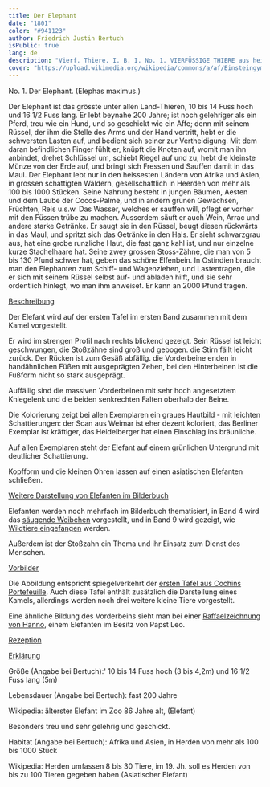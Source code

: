 ```yaml
---
title: Der Elephant
date: "1801"
color: "#941123"
author: Friedrich Justin Bertuch
isPublic: true
lang: de
description: "Vierf. Thiere. I. B. I. No. 1. VIERFÜSSIGE THIERE aus heissen Ländern. No. 1. Der Elephant. (Elephas maximus.)"
cover: "https://upload.wikimedia.org/wikipedia/commons/a/af/Einsteingymn-b.jpg](https://interlinking.bbf.dipf.de/index.php/Datei:Ad00341_01_003b.jpg"
---
```

No. 1. Der Elephant. 
(Elephas maximus.)

Der Elephant ist das grösste unter allen Land-Thieren, 10 bis 14 Fuss hoch und 16 1/2 Fuss lang. Er lebt beynahe 200 Jahre; ist noch gelehriger als ein Pferd, treu wie ein Hund, und so geschickt wie ein Affe; denn mit seinem Rüssel, der ihm die Stelle des Arms und der Hand vertritt, hebt er die schwersten Lasten auf, und bedient sich seiner zur Vertheidigung. Mit dem daran befindlichen Finger fühlt er, knüpft die Knoten auf, womit man ihn anbindet, drehet Schlüssel um, schiebt Riegel auf und zu, hebt die kleinste Münze von der Erde auf, und bringt sich Fressen und Sauffen damit in das Maul. Der Elephant lebt nur in den heissesten Ländern von Afrika und Asien, in grossen schattigten Wäldern, gesellschaftlich in Heerden von mehr als 100 bis 1000 Stücken. Seine Nahrung besteht in jungen Bäumen, Aesten und dem Laube der Cocos-Palme, und in andern grünen Gewächsen, Früchten, Reis u.s.w. Das Wasser, welches er sauffen will, pflegt er vorher mit den Füssen trübe zu machen. Ausserdem säuft er auch Wein, Arrac und andere starke Getränke. Er saugt sie in den Rüssel, beugt diesen rückwärts in das Maul, und spritzt sich das Getränke in den Hals. Er sieht schwarzgrau aus, hat eine grobe runzliche Haut, die fast ganz kahl ist, und nur einzelne kurze Stachelhaare hat. Seine zwey grossen Stoss-Zähne, die man von 5 bis 130 Pfund schwer hat, geben das schöne Elfenbein. In Ostindien braucht man den Elephanten zum Schiff- und Wagenziehen, und Lastentragen, die er sich mit seinem Rüssel selbst auf- und abladen hilft, und sie sehr ordentlich hinlegt, wo man ihm anweiset. Er kann an 2000 Pfund tragen. 

[Beschreibung](https://interlinking.bbf.dipf.de/index.php/Darstellung_von_Elefanten_im_Bilderbuch_f%C3%BCr_Kinder)

Der Elefant wird auf der ersten Tafel im ersten Band zusammen mit dem Kamel vorgestellt.

Er wird im strengen Profil nach rechts blickend gezeigt. Sein Rüssel ist leicht geschwungen, die Stoßzähne sind groß und gebogen. die Stirn fällt leicht zurück. Der Rücken ist zum Gesäß abfällig. die Vorderbeine enden in handähnlichen Füßen mit ausgeprägten Zehen, bei den Hinterbeinen ist die Fußform nicht so stark ausgeprägt.

Auffällig sind die massiven Vorderbeinen mit sehr hoch angesetztem Kniegelenk und die beiden senkrechten Falten oberhalb der Beine.

Die Kolorierung zeigt bei allen Exemplaren ein graues Hautbild - mit leichten Schattierungen: der Scan aus Weimar ist eher dezent koloriert, das Berliner Exemplar ist kräftiger, das Heidelberger hat einen Einschlag ins bräunliche.

Auf allen Exemplaren steht der Elefant auf einem grünlichen Untergrund mit deutlicher Schattierung.

Kopfform und die kleinen Ohren lassen auf einen asiatischen Elefanten schließen. 

[Weitere Darstellung von Elefanten im Bilderbuch](https://interlinking.bbf.dipf.de/index.php/Darstellung_von_Elefanten_im_Bilderbuch_f%C3%BCr_Kinder)

Elefanten werden noch mehrfach im Bilderbuch thematisiert, in Band 4 wird das [säugende Weibchen](https://interlinking.bbf.dipf.de/index.php/Ad99998_04_098b) vorgestellt, und in Band 9 wird gezeigt, wie [Wildtiere eingefangen](https://interlinking.bbf.dipf.de/index.php/Ad99999_09_032a) werden.

Außerdem ist der Stoßzahn ein Thema und ihr Einsatz zum Dienst des Menschen.

[Vorbilder](https://interlinking.bbf.dipf.de/index.php/Rezeption_-_Elefant)

Die Abbildung entspricht spiegelverkehrt der [ersten Tafel aus Cochins Portefeuille](http://gallica.bnf.fr/ark:/12148/btv1b8562498p/f91.item). Auch diese Tafel enthält zusätzlich die Darstellung eines Kamels, allerdings werden noch drei weitere kleine Tiere vorgestellt.


Eine ähnliche Bildung des Vorderbeins sieht man bei einer [Raffaelzeichnung von Hanno](https://de.wikipedia.org/wiki/Hanno_(Elefant)), einem Elefanten im Besitz von Papst Leo.


[Rezeption](https://interlinking.bbf.dipf.de/index.php/Rezeption_-_Elefant)

[Erklärung](https://interlinking.bbf.dipf.de/index.php/Rezeption_-_Elefant)

Größe (Angabe bei Bertuch):' 10 bis 14 Fuss hoch (3 bis 4,2m) und 16 1/2 Fuss lang (5m)

Lebensdauer (Angabe bei Bertuch): fast 200 Jahre

Wikipedia: älterster Elefant im Zoo 86 Jahre alt, (Elefant)

Besonders treu und sehr gelehrig und geschickt.

Habitat (Angabe bei Bertuch): Afrika und Asien, in Herden von mehr als 100 bis 1000 Stück

Wikipedia: Herden umfassen 8 bis 30 Tiere, im 19. Jh. soll es Herden von bis zu 100 Tieren gegeben haben (Asiatischer Elefant) 

